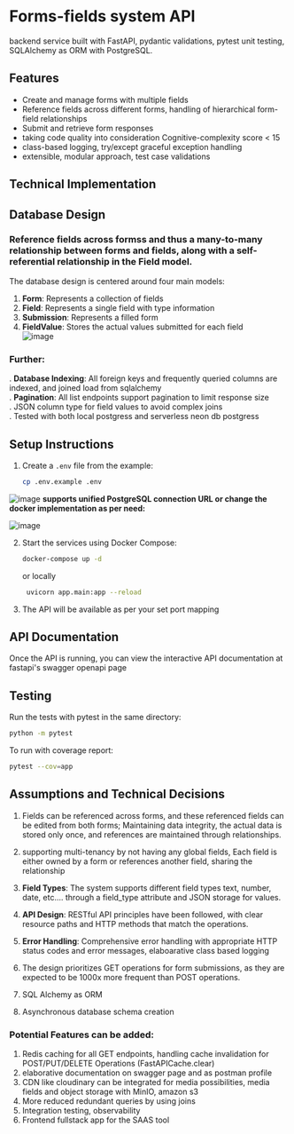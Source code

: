 # Forms-fields system API

backend service built with FastAPI, pydantic validations, pytest unit testing, SQLAlchemy as ORM with PostgreSQL.

## Features

- Create and manage forms with multiple fields
- Reference fields across different forms, handling of hierarchical form-field relationships
- Submit and retrieve form responses
- taking code quality into consideration Cognitive-complexity score < 15
- class-based logging, try/except graceful exception handling
- extensible, modular approach, test case validations

## Technical Implementation

## Database Design
### Reference fields across formss and thus a many-to-many relationship between forms and fields, along with a self-referential relationship in the Field model.
The database design is centered around four main models:

1. **Form**: Represents a collection of fields
2. **Field**: Represents a single field with type information
3. **Submission**: Represents a filled form
4. **FieldValue**: Stores the actual values submitted for each field \
    ![image](https://github.com/user-attachments/assets/5f2654ad-f5f9-4ba0-911b-1dd0d0d02f26)




### Further:
. **Database Indexing**: All foreign keys and frequently queried columns are indexed, and joined load from sqlalchemy \
. **Pagination**: All list endpoints support pagination to limit response size \
. JSON column type for field values to avoid complex joins \
. Tested with both local postgress and serverless neon db postgress

## Setup Instructions



1. Create a `.env` file from the example:
   ```bash
   cp .env.example .env
   ```
![image](https://github.com/user-attachments/assets/3b7a1860-8939-4b8d-95e8-3d86667a9950) 
**supports unified PostgreSQL connection URL
or change the docker implementation as per need:**

![image](https://github.com/user-attachments/assets/9856f943-9b1a-4340-9617-18e563d5c10b)


2. Start the services using Docker Compose:
   ```bash
   docker-compose up -d
   ```

   or locally
   ```bash
    uvicorn app.main:app --reload
   ```

4. The API will be available as per your set port mapping 


## API Documentation

Once the API is running, you can view the interactive API documentation at fastapi's swagger openapi page

## Testing

Run the tests with pytest in the same directory:

```bash
python -m pytest
```

To run with coverage report:

```bash
pytest --cov=app
```

## Assumptions and Technical Decisions

1.  Fields can be referenced across forms, and these referenced fields can be edited from both forms; Maintaining data integrity, the actual data is stored only once, and references are maintained through relationships.

2. supporting multi-tenancy by not having any global fields, Each field is either owned by a form or references another field, sharing the relationship

3. **Field Types**: The system supports different field types text, number, date, etc.... through a field_type attribute and JSON storage for values.

4. **API Design**: RESTful API principles have been followed, with clear resource paths and HTTP methods that match the operations.

5. **Error Handling**: Comprehensive error handling with appropriate HTTP status codes and error messages, elaboarative class based logging

6. The design prioritizes GET operations for form submissions, as they are expected to be 1000x more frequent than POST operations.
7. SQL Alchemy as ORM
8. Asynchronous database schema creation

### Potential Features can be added:
1. Redis caching for all GET endpoints, handling cache invalidation for POST/PUT/DELETE Operations (FastAPICache.clear)
2. elaborative documentation on swagger page and as postman profile
3. CDN like cloudinary can be integrated for media possibilities, media fields and object storage with MinIO, amazon s3
4. More reduced redundant queries by using joins
5. Integration testing, observability
6. Frontend fullstack app for the SAAS tool
